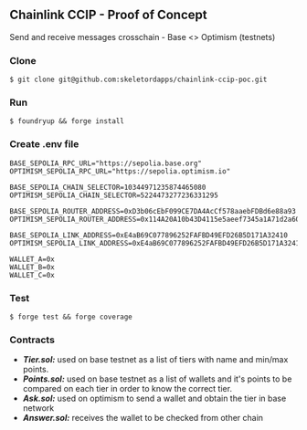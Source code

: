 ## Chainlink CCIP - Proof of Concept

Send and receive messages crosschain - Base <> Optimism (testnets)

### Clone
```shell
$ git clone git@github.com:skeletordapps/chainlink-ccip-poc.git
```

### Run
```shell
$ foundryup && forge install
```

### Create .env file
```shell
BASE_SEPOLIA_RPC_URL="https://sepolia.base.org"
OPTIMISM_SEPOLIA_RPC_URL="https://sepolia.optimism.io"

BASE_SEPOLIA_CHAIN_SELECTOR=10344971235874465080
OPTIMISM_SEPOLIA_CHAIN_SELECTOR=5224473277236331295

BASE_SEPOLIA_ROUTER_ADDRESS=0xD3b06cEbF099CE7DA4AcCf578aaebFDBd6e88a93
OPTIMISM_SEPOLIA_ROUTER_ADDRESS=0x114A20A10b43D4115e5aeef7345a1A71d2a60C57

BASE_SEPOLIA_LINK_ADDRESS=0xE4aB69C077896252FAFBD49EFD26B5D171A32410
OPTIMISM_SEPOLIA_LINK_ADDRESS=0xE4aB69C077896252FAFBD49EFD26B5D171A32410

WALLET_A=0x
WALLET_B=0x
WALLET_C=0x
```

### Test
```shell
$ forge test && forge coverage
```

### Contracts
- ***Tier.sol:*** used on base testnet as a list of tiers with name and min/max points.
- ***Points.sol:*** used on base testnet as a list of wallets and it's points to be compared on each tier in order to know the correct tier.
- ***Ask.sol:*** used on optimism to send a wallet and obtain the tier in base network
- ***Answer.sol:*** receives the wallet to be checked from other chain
